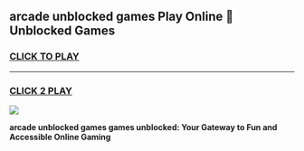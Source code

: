 
## arcade unblocked games Play Online 👋 Unblocked Games
<h3>
<a href="https://premium.freeplayer.one?title=arcade_unblocked_games&ref=19F">CLICK TO PLAY</a></h3>
<hr>

<h3>
<a href="https://premium.freeplayer.one?title=arcade_unblocked_games&ref=19F">CLICK 2 PLAY</a>
  
</h3>

<a href="https://premium.freeplayer.one?title=arcade_unblocked_games&ref=19F"><img src="https://clearcache.store/games.png"></a>


**arcade unblocked games games unblocked: Your Gateway to Fun and Accessible Online Gaming**
